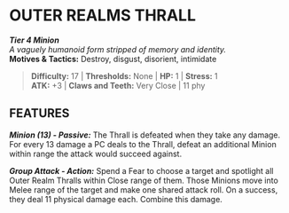 # OUTER REALMS THRALL

***Tier 4 Minion***  
*A vaguely humanoid form stripped of memory and identity.*  
**Motives & Tactics:** Destroy, disgust, disorient, intimidate

> **Difficulty:** 17 | **Thresholds:** None | **HP:** 1 | **Stress:** 1  
> **ATK:** +3 | **Claws and Teeth:** Very Close | 11 phy  

## FEATURES

***Minion (13) - Passive:*** The Thrall is defeated when they take any damage. For every 13 damage a PC deals to the Thrall, defeat an additional Minion within range the attack would succeed against.

***Group Attack - Action:*** Spend a Fear to choose a target and spotlight all Outer Realm Thralls within Close range of them. Those Minions move into Melee range of the target and make one shared attack roll. On a success, they deal 11 physical damage each. Combine this damage.

